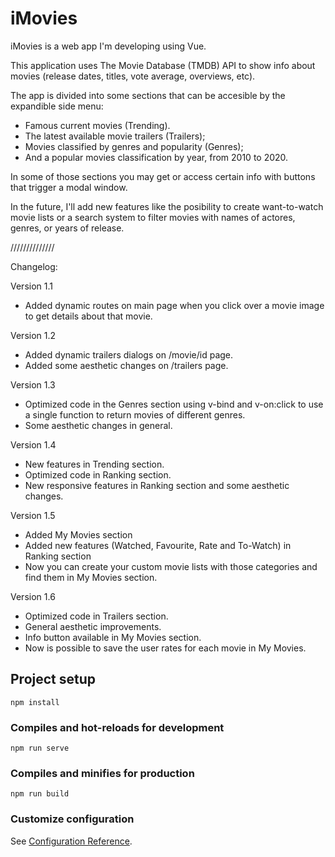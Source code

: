 # iMovies

iMovies is a web app I'm developing using Vue. 

This application uses The Movie Database (TMDB) API to show info about movies (release dates, titles, vote average, overviews, etc).

The app is divided into some sections that can be accesible by the expandible side menu:

* Famous current movies (Trending).
* The latest available movie trailers (Trailers);
* Movies classified by genres and popularity (Genres);
* And a popular movies classification by year, from 2010 to 2020.

In some of those sections you may get or access certain info with buttons that trigger a modal window.

In the future, I'll add new features like the posibility to create want-to-watch movie lists or a search system to filter movies with names of actores, genres, or years of release.

//////////////

Changelog:

Version 1.1
* Added dynamic routes on main page when you click over a movie image to get details about that movie.


Version 1.2
* Added dynamic trailers dialogs on /movie/id page.
* Added some aesthetic changes on /trailers page.

Version 1.3

* Optimized code in the Genres section using v-bind and v-on:click to use a single function to return movies of different genres.
* Some aesthetic changes in general.

Version 1.4

* New features in Trending section.
* Optimized code in Ranking section.
* New responsive features in Ranking section and some aesthetic changes.

Version 1.5

* Added My Movies section
* Added new features (Watched, Favourite, Rate and To-Watch) in Ranking section
* Now you can create your custom movie lists with those categories and find them in My Movies section. 

Version 1.6

* Optimized code in Trailers section.
* General aesthetic improvements.
* Info button available in My Movies section.
* Now is possible to save the user rates for each movie in My Movies.

## Project setup
```
npm install
```

### Compiles and hot-reloads for development
```
npm run serve
```

### Compiles and minifies for production
```
npm run build
```

### Customize configuration
See [Configuration Reference](https://cli.vuejs.org/config/).
